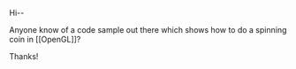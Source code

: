Hi--

Anyone know of a code sample out there which shows how to do a spinning coin in [[OpenGL]]?

Thanks!